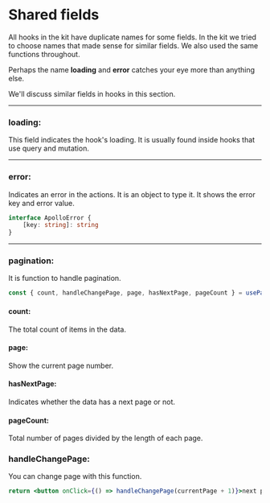 # Shared fields

All hooks in the kit have duplicate names for some fields. In the kit we tried to choose names that made sense for
similar fields. We also used the same functions throughout.

Perhaps the name **loading** and **error** catches your eye more than anything else.

We'll discuss similar fields in hooks in this section.

***

### loading:

This field indicates the hook's loading. It is usually found inside hooks that use query and mutation.

***

### error:

Indicates an error in the actions. It is an object to type it. It shows the error key and error value.

```ts
interface ApolloError {
    [key: string]: string
}
```

***

### pagination:

It is function to handle pagination.

```js
const { count, handleChangePage, page, hasNextPage, pageCount } = usePagination();
```

#### count:

The total count of items in the data.

#### page:

Show the current page number.

#### hasNextPage:

Indicates whether the data has a next page or not.

#### pageCount:

Total number of pages divided by the length of each page.

### handleChangePage:

You can change page with this function.

```jsx
return <button onClick={() => handleChangePage(currentPage + 1)}>next page</button>
```

